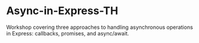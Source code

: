 # Async-in-Express-TH
Workshop covering three approaches to handling asynchronous operations in Express: callbacks, promises, and async/await.
